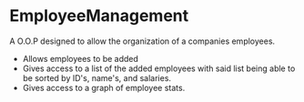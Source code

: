 # EmployeeManagement
A O.O.P designed to allow the organization of a companies employees.

- Allows employees to be added
- Gives access to a list of the added employees with said list being able
  to be sorted by ID's, name's, and salaries.
- Gives access to a graph of employee stats.
